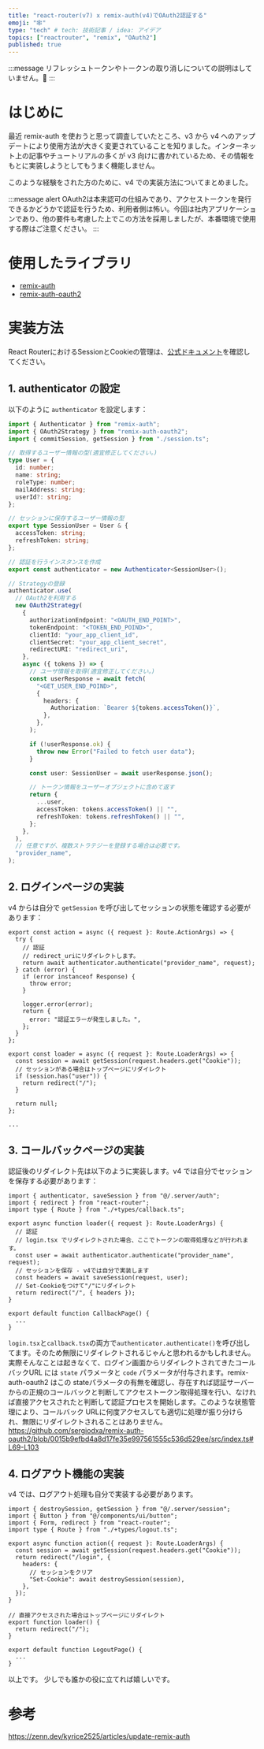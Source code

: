 ```yaml
---
title: "react-router(v7) x remix-auth(v4)でOAuth2認証する"
emoji: "🕸️"
type: "tech" # tech: 技術記事 / idea: アイデア
topics: ["reactrouter", "remix", "OAuth2"]
published: true
---
```


:::message
リフレッシュトークンやトークンの取り消しについての説明はしていません。🙇
:::

# はじめに

最近 remix-auth を使おうと思って調査していたところ、v3 から v4 へのアップデートにより使用方法が大きく変更されていることを知りました。インターネット上の記事やチュートリアルの多くが v3 向けに書かれているため、その情報をもとに実装しようとしてもうまく機能しません。

このような経験をされた方のために、v4 での実装方法についてまとめました。

:::message alert
OAuth2は本来認可の仕組みであり、アクセストークンを発行できるかどうかで認証を行うため、利用者側は怖い。今回は社内アプリケーションであり、他の要件も考慮した上でこの方法を採用しましたが、本番環境で使用する際はご注意ください。
:::

# 使用したライブラリ

- [remix-auth](https://github.com/sergiodxa/remix-auth)
- [remix-auth-oauth2](https://github.com/sergiodxa/remix-auth-oauth2)

# 実装方法
React RouterにおけるSessionとCookieの管理は、[公式ドキュメント](https://reactrouter.com/explanation/sessions-and-cookies)を確認してください。

## 1. authenticator の設定

以下のように `authenticator` を設定します：

```typescript:auth.server.ts
import { Authenticator } from "remix-auth";
import { OAuth2Strategy } from "remix-auth-oauth2";
import { commitSession, getSession } from "./session.ts";

// 取得するユーザー情報の型(適宜修正してください。)
type User = {
  id: number;
  name: string;
  roleType: number;
  mailAddress: string;
  userId?: string;
};

// セッションに保存するユーザー情報の型
export type SessionUser = User & {
  accessToken: string;
  refreshToken: string;
};

// 認証を行うインスタンスを作成
export const authenticator = new Authenticator<SessionUser>();

// Strategyの登録
authenticator.use(
  // OAuth2を利用する
  new OAuth2Strategy(
    {
      authorizationEndpoint: "<OAUTH_END_POINT>",
      tokenEndpoint: "<TOKEN_END_POIND>",
      clientId: "your_app_client_id",
      clientSecret: "your_app_client_secret",
      redirectURI: "redirect_uri",
    },
    async ({ tokens }) => {
      // ユーザ情報を取得(適宜修正してください。)
      const userResponse = await fetch(
        "<GET_USER_END_POIND>",
        {
          headers: {
            Authorization: `Bearer ${tokens.accessToken()}`,
          },
        },
      );

      if (!userResponse.ok) {
        throw new Error("Failed to fetch user data");
      }

      const user: SessionUser = await userResponse.json();

      // トークン情報をユーザーオブジェクトに含めて返す
      return {
        ...user,
        accessToken: tokens.accessToken() || "",
        refreshToken: tokens.refreshToken() || "",
      };
    },
  ),
  // 任意ですが、複数ストラテジーを登録する場合は必要です。
  "provider_name", 
);
```

## 2. ログインページの実装

v4 からは自分で `getSession` を呼び出してセッションの状態を確認する必要があります：

```typescript:login.tsx
export const action = async ({ request }: Route.ActionArgs) => {
  try {
    // 認証
    // redirect_uriにリダイレクトします。
    return await authenticator.authenticate("provider_name", request);
  } catch (error) {
    if (error instanceof Response) {
      throw error;
    }

    logger.error(error);
    return {
      error: "認証エラーが発生しました。",
    };
  }
};

export const loader = async ({ request }: Route.LoaderArgs) => {
  const session = await getSession(request.headers.get("Cookie"));
  // セッションがある場合はトップページにリダイレクト
  if (session.has("user")) {
    return redirect("/");
  }

  return null;
};

...
```

## 3. コールバックページの実装

認証後のリダイレクト先は以下のように実装します。v4 では自分でセッションを保存する必要があります：

```typescript:auth/callback.tsx
import { authenticator, saveSession } from "@/.server/auth";
import { redirect } from "react-router";
import type { Route } from "./+types/callback.ts";

export async function loader({ request }: Route.LoaderArgs) {
  // 認証
  // login.tsx でリダイレクトされた場合、ここでトークンの取得処理などが行われます。
  const user = await authenticator.authenticate("provider_name", request);
  // セッションを保存 - v4では自分で実装します
  const headers = await saveSession(request, user);
  // Set-Cookieをつけて"/"にリダイレクト
  return redirect("/", { headers });
}

export default function CallbackPage() {
  ...
}
```
`login.tsx`と`callback.tsx`の両方で`authenticator.authenticate()`を呼び出してます。そのため無限にリダイレクトされるじゃんと思われるかもしれません。
実際そんなことは起きなくて、ログイン画面からリダイレクトされてきたコールバックURL には `state` パラメータと `code` パラメータが付与されます。remix-auth-oauth2 はこの stateパラメータの有無を確認し、存在すれば認証サーバーからの正規のコールバックと判断してアクセストークン取得処理を行い、なければ直接アクセスされたと判断して認証プロセスを開始します。このような状態管理により、コールバック URLに何度アクセスしても適切に処理が振り分けられ、無限にリダイレクトされることはありません。
https://github.com/sergiodxa/remix-auth-oauth2/blob/0015b9efbd4a8d17fe35e997561555c536d529ee/src/index.ts#L69-L103

## 4. ログアウト機能の実装

v4 では、ログアウト処理も自分で実装する必要があります。

```typescript:logout.tsx
import { destroySession, getSession } from "@/.server/session";
import { Button } from "@/components/ui/button";
import { Form, redirect } from "react-router";
import type { Route } from "./+types/logout.ts";

export async function action({ request }: Route.LoaderArgs) {
  const session = await getSession(request.headers.get("Cookie"));
  return redirect("/login", {
    headers: {
      // セッションをクリア
      "Set-Cookie": await destroySession(session),
    },
  });
}

// 直接アクセスされた場合はトップページにリダイレクト
export function loader() {
  return redirect("/");
}

export default function LogoutPage() {
  ...
}
```

以上です。
少しでも誰かの役に立てれば嬉しいです。


# 参考
https://zenn.dev/kyrice2525/articles/update-remix-auth
